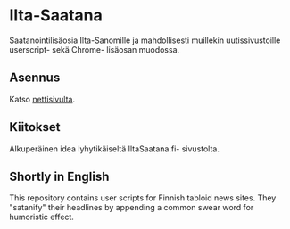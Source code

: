 Ilta-Saatana
============

Saatanointilisäosia Ilta-Sanomille ja mahdollisesti muillekin
uutissivustoille userscript- sekä Chrome- lisäosan muodossa.

Asennus
-------

Katso [nettisivulta](http://iltasaatana.veetipaananen.fi/).

Kiitokset
---------

Alkuperäinen idea lyhytikäiseltä IltaSaatana.fi- sivustolta.

Shortly in English
------------------

This repository contains user scripts for Finnish tabloid news sites. They
"satanify" their headlines by appending a common swear word for humoristic
effect.

